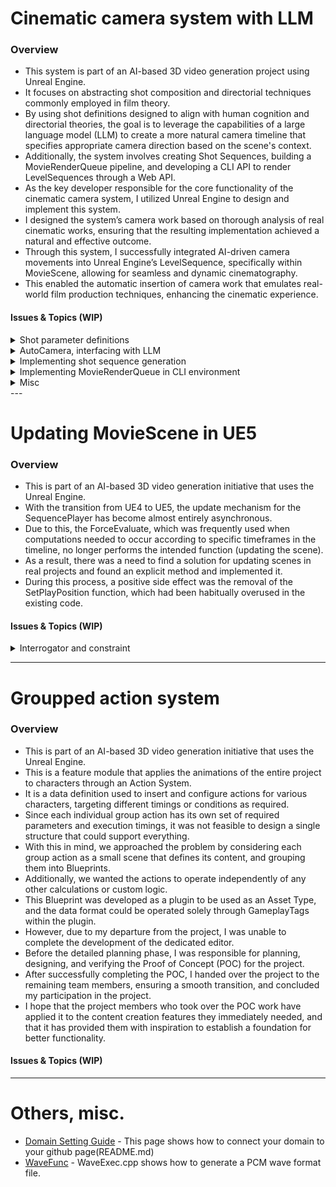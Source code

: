 
# Cinematic camera system with LLM
### Overview
- This system is part of an AI-based 3D video generation project using Unreal Engine.
- It focuses on abstracting shot composition and directorial techniques commonly employed in film theory.
- By using shot definitions designed to align with human cognition and directorial theories, the goal is to leverage the capabilities of a large language model (LLM) to create a more natural camera timeline that specifies appropriate camera direction based on the scene's context.
- Additionally, the system involves creating Shot Sequences, building a MovieRenderQueue pipeline, and developing a CLI API to render LevelSequences through a Web API.
- As the key developer responsible for the core functionality of the cinematic camera system, I utilized Unreal Engine to design and implement this system.
- I designed the system’s camera work based on thorough analysis of real cinematic works, ensuring that the resulting implementation achieved a natural and effective outcome.
- Through this system, I successfully integrated AI-driven camera movements into Unreal Engine’s LevelSequence, specifically within MovieScene, allowing for seamless and dynamic cinematography.
- This enabled the automatic insertion of camera work that emulates real-world film production techniques, enhancing the cinematic experience.

#### Issues & Topics (WIP)
<details>
  <summary>Shot parameter definitions</summary>
</details>
<details>
  <summary>AutoCamera, interfacing with LLM</summary>
  Issue: Implemention of synchronous(blocked) HTTP request & process with response
</details>
<details>
  <summary>Implementing shot sequence generation</summary>
</details>
<details>
  <summary>Implementing MovieRenderQueue in CLI environment</summary>
  Issue: Motion blur issue when cut change timing in shot sequence
</details>
<details>
  <summary>Misc</summary>
  Issue: Screen snapshot with full lumen illumination applied was required
</details>
---

# Updating MovieScene in UE5
### Overview
- This is part of an AI-based 3D video generation initiative that uses the Unreal Engine.
- With the transition from UE4 to UE5, the update mechanism for the SequencePlayer has become almost entirely asynchronous.
- Due to this, the ForceEvaluate, which was frequently used when computations needed to occur according to specific timeframes in the timeline, no longer performs the intended function (updating the scene).
- As a result, there was a need to find a solution for updating scenes in real projects and found an explicit method and implemented it.
- During this process, a positive side effect was the removal of the SetPlayPosition function, which had been habitually overused in the existing code.

#### Issues & Topics (WIP)
<details>
  <summary>Interrogator and constraint</summary>
  Issue: Considering the navigation system<br>
  Issue: The final animation update timing was far later(PostEval)
</details>

---

# Groupped action system
### Overview
- This is part of an AI-based 3D video generation initiative that uses the Unreal Engine.
- This is a feature module that applies the animations of the entire project to characters through an Action System.
- It is a data definition used to insert and configure actions for various characters, targeting different timings or conditions as required.
- Since each individual group action has its own set of required parameters and execution timings, it was not feasible to design a single structure that could support everything.
- With this in mind, we approached the problem by considering each group action as a small scene that defines its content, and grouping them into Blueprints.
- Additionally, we wanted the actions to operate independently of any other calculations or custom logic.
- This Blueprint was developed as a plugin to be used as an Asset Type, and the data format could be operated solely through GameplayTags within the plugin.
- However, due to my departure from the project, I was unable to complete the development of the dedicated editor.
- Before the detailed planning phase, I was responsible for planning, designing, and verifying the Proof of Concept (POC) for the project.
- After successfully completing the POC, I handed over the project to the remaining team members, ensuring a smooth transition, and concluded my participation in the project.
- I hope that the project members who took over the POC work have applied it to the content creation features they immediately needed, and that it has provided them with inspiration to establish a foundation for better functionality.


#### Issues & Topics (WIP)

---

# Others, misc.
- [Domain Setting Guide](https://github.com/dcode1119/DomainSettingGuide) - This page shows how to connect your domain to your github page(README.md)
- [WaveFunc](https://github.com/dcode1119/WaveFunc) - WaveExec.cpp shows how to generate a PCM wave format file.
